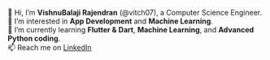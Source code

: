 👋 Hi, I’m **VishnuBalaji Rajendran** (@vitch07), a Computer Science Engineer.  
👀 I’m interested in **App Development** and **Machine Learning**.  
🌱 I’m currently learning **Flutter & Dart**, **Machine Learning**, and **Advanced Python coding**.  
📫 Reach me on [LinkedIn](https://www.linkedin.com/in/vishnubalaji-rajendran-970913274/)  
